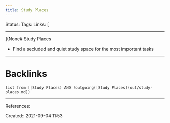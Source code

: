 ```yaml
---
title: Study Places
---
```

Status: 
Tags: 
Links: [
___
](None# Study Places
- Find a secluded and quiet study space for the most important tasks
___
# Backlinks
```dataview
list from [[Study Places) AND !outgoing([Study Places](out/study-places.md))
```
___
References:

Created:: 2021-09-04 11:53
